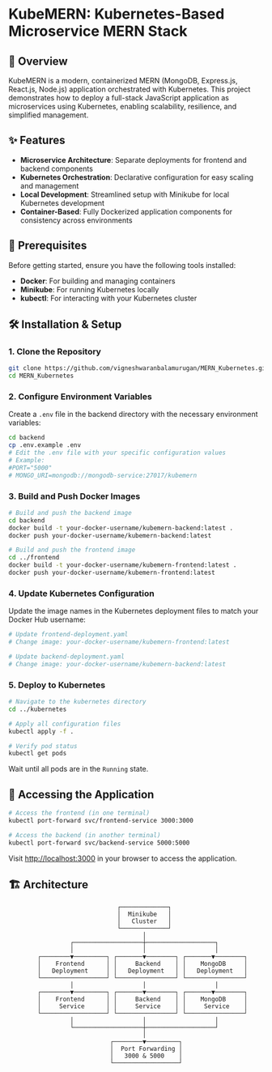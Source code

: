 # KubeMERN: Kubernetes-Based Microservice MERN Stack

## 🚀 Overview

KubeMERN is a modern, containerized MERN (MongoDB, Express.js, React.js, Node.js) application orchestrated with Kubernetes. This project demonstrates how to deploy a full-stack JavaScript application as microservices using Kubernetes, enabling scalability, resilience, and simplified management.

## ✨ Features

- **Microservice Architecture**: Separate deployments for frontend and backend components
- **Kubernetes Orchestration**: Declarative configuration for easy scaling and management
- **Local Development**: Streamlined setup with Minikube for local Kubernetes development
- **Container-Based**: Fully Dockerized application components for consistency across environments

## 🔧 Prerequisites

Before getting started, ensure you have the following tools installed:

- **Docker**: For building and managing containers
- **Minikube**: For running Kubernetes locally 
- **kubectl**: For interacting with your Kubernetes cluster

## 🛠️ Installation & Setup

### 1. Clone the Repository

```bash
git clone https://github.com/vigneshwaranbalamurugan/MERN_Kubernetes.git
cd MERN_Kubernetes
```

### 2. Configure Environment Variables

Create a `.env` file in the backend directory with the necessary environment variables:

```bash
cd backend
cp .env.example .env
# Edit the .env file with your specific configuration values
# Example:
#PORT="5000"
# MONGO_URI=mongodb://mongodb-service:27017/kubemern
```


### 3. Build and Push Docker Images

```bash
# Build and push the backend image
cd backend
docker build -t your-docker-username/kubemern-backend:latest .
docker push your-docker-username/kubemern-backend:latest

# Build and push the frontend image
cd ../frontend
docker build -t your-docker-username/kubemern-frontend:latest .
docker push your-docker-username/kubemern-frontend:latest
```

### 4. Update Kubernetes Configuration

Update the image names in the Kubernetes deployment files to match your Docker Hub username:

```bash
# Update frontend-deployment.yaml
# Change image: your-docker-username/kubemern-frontend:latest

# Update backend-deployment.yaml
# Change image: your-docker-username/kubemern-backend:latest
```

### 5. Deploy to Kubernetes

```bash
# Navigate to the kubernetes directory
cd ../kubernetes

# Apply all configuration files
kubectl apply -f .

# Verify pod status
kubectl get pods
```

Wait until all pods are in the `Running` state.

## 🚀 Accessing the Application

```bash
# Access the frontend (in one terminal)
kubectl port-forward svc/frontend-service 3000:3000

# Access the backend (in another terminal)
kubectl port-forward svc/backend-service 5000:5000
```

Visit [http://localhost:3000](http://localhost:3000) in your browser to access the application.

## 🏗️ Architecture

```
                              ┌─────────────┐
                              │  Minikube   │
                              │   Cluster   │
                              └─────────────┘
                                     │
                 ┌───────────────────┼───────────────────┐
                 │                   │                   │
        ┌────────▼─────────┐ ┌───────▼────────┐ ┌───────▼────────┐
        │    Frontend      │ │     Backend    │ │    MongoDB     │
        │   Deployment     │ │   Deployment   │ │   Deployment   │
        └──────────────────┘ └────────────────┘ └────────────────┘
                 │                   │                   │
        ┌────────▼─────────┐ ┌───────▼────────┐ ┌───────▼────────┐
        │    Frontend      │ │     Backend    │ │    MongoDB     │
        │     Service      │ │     Service    │ │     Service    │
        └──────────────────┘ └────────────────┘ └────────────────┘
                 │                   │                   │
                 └───────────────────┼───────────────────┘
                                     │
                            ┌────────▼─────────┐
                            │  Port Forwarding │
                            │   3000 & 5000    │
                            └──────────────────┘
